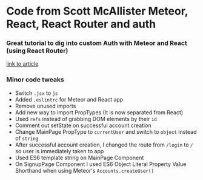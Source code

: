 # Code from Scott McAllister Meteor, React, React Router and auth
### Great tutorial to dig into custom Auth with Meteor and React (using React Router)
[link to article](http://www.mrscottmcallister.com/custom-authentication-in-meteor/)

### Minor code tweaks
* Switch `.jsx` to `js`
* Added `.eslintrc` for Meteor and React app
* Remove unused imports
* Add new way to import PropTypes (It is now separated from React)
* Used `refs` instead of grabbing DOM elements by their `id`
* Comment out setState on successful account creation
* Change MainPage PropType to `currentUser` and switch to `object` instead of `string`
* After successful account creation, I changed the route from `/login` to `/` so user is immediately taken to app
* Used ES6 template string on MainPage Component
* On SignupPage Component I used ES6 Object Literal Property Value Shorthand when using Meteor's `Accounts.createUser()`